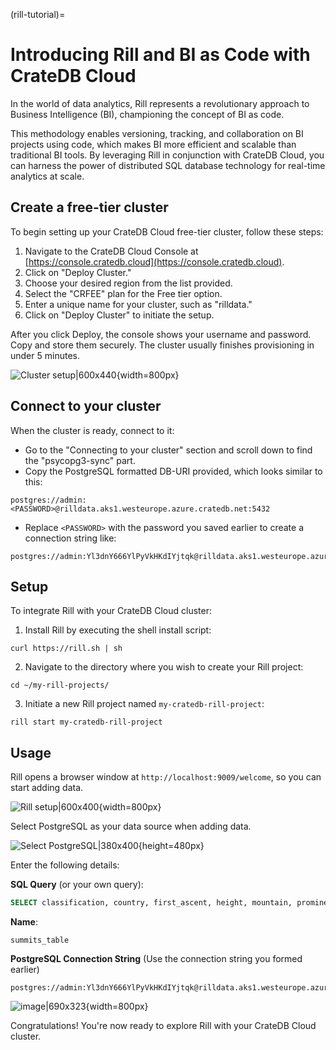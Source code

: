(rill-tutorial)=
# Introducing Rill and BI as Code with CrateDB Cloud

In the world of data analytics, Rill represents a revolutionary approach
to Business Intelligence (BI), championing the concept of BI as code.

This methodology enables versioning, tracking, and collaboration on BI
projects using code, which makes BI more efficient and scalable than
traditional BI tools.
By leveraging Rill in conjunction with CrateDB Cloud, you can harness the
power of distributed SQL database technology for real-time analytics at scale.

## Create a free-tier cluster

To begin setting up your CrateDB Cloud free-tier cluster, follow these steps:

1. Navigate to the CrateDB Cloud Console at [https://console.cratedb.cloud](https://console.cratedb.cloud).
2. Click on "Deploy Cluster."
3. Choose your desired region from the list provided.
4. Select the "CRFEE" plan for the Free tier option.
5. Enter a unique name for your cluster, such as "rilldata."
6. Click on "Deploy Cluster" to initiate the setup.

After you click Deploy, the console shows your username and password.
Copy and store them securely.
The cluster usually finishes provisioning in under 5 minutes.

![Cluster setup|600x440](https://us1.discourse-cdn.com/flex020/uploads/crate/original/2X/f/f8860d7873923990307a3f43112fae66898787c9.png){width=800px}

## Connect to your cluster

When the cluster is ready, connect to it:

- Go to the "Connecting to your cluster" section and scroll down to find the "psycopg3-sync" part.
- Copy the PostgreSQL formatted DB-URI provided, which looks similar to this:

```text
postgres://admin:<PASSWORD>@rilldata.aks1.westeurope.azure.cratedb.net:5432
```

- Replace `<PASSWORD>` with the password you saved earlier to create a connection string like:

```text
postgres://admin:Yl3dnY666YlPyVkHKdIYjtqk@rilldata.aks1.westeurope.azure.cratedb.net:5432
```

## Setup

To integrate Rill with your CrateDB Cloud cluster:

1. Install Rill by executing the shell install script:

```shell
curl https://rill.sh | sh
```

2. Navigate to the directory where you wish to create your Rill project:

```shell
cd ~/my-rill-projects/
```

3. Initiate a new Rill project named `my-cratedb-rill-project`:

```shell
rill start my-cratedb-rill-project
```

## Usage

Rill opens a browser window at `http://localhost:9009/welcome`, so you can start adding data.

![Rill setup|600x400](https://us1.discourse-cdn.com/flex020/uploads/crate/original/2X/3/3596a5edc5560ede38f8683d1092fb3fbbcb0435.jpeg){width=800px}

Select PostgreSQL as your data source when adding data.

![Select PostgreSQL|380x400](https://us1.discourse-cdn.com/flex020/uploads/crate/original/2X/a/aff8ddc9f63840a330e8bf735de3cfd1179ef354.png){height=480px}

Enter the following details:

**SQL Query** (or your own query): 
```sql
SELECT classification, country, first_ascent, height, mountain, prominence, region FROM sys.summits
```

**Name**: 
```
summits_table
```

**PostgreSQL Connection String** (Use the connection string you formed earlier)
```
postgres://admin:Yl3dnY666YlPyVkHKdIYjtqk@rilldata.aks1.westeurope.azure.cratedb.net:5432
```

![image|690x323](https://us1.discourse-cdn.com/flex020/uploads/crate/original/2X/0/050718f5eb81abfc06db1f040984a53bfd95e296.png){width=800px}


Congratulations! You're now ready to explore Rill with your CrateDB Cloud cluster.
